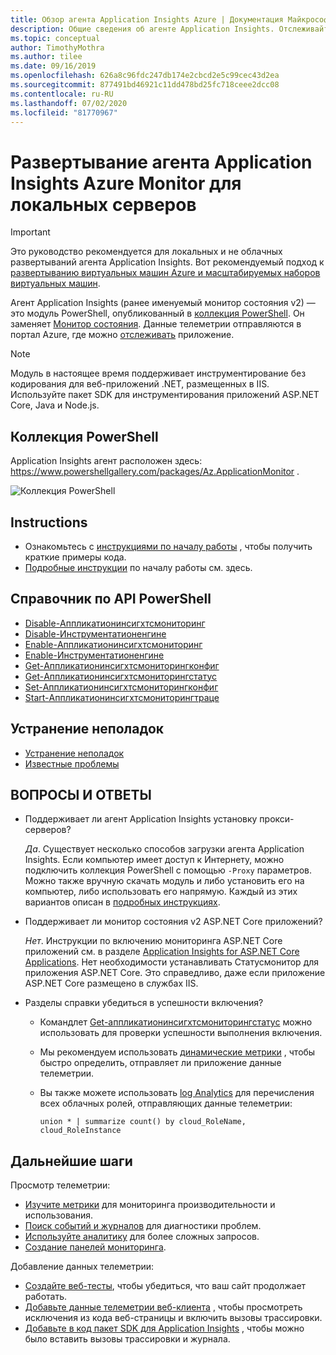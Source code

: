 ```yaml
---
title: Обзор агента Application Insights Azure | Документация Майкрософт
description: Общие сведения об агенте Application Insights. Отслеживайте производительность веб-сайта без повторного развертывания веб-сайта. Работает с веб-приложениями ASP.NET, размещенными локально, в виртуальных машинах или в Azure.
ms.topic: conceptual
author: TimothyMothra
ms.author: tilee
ms.date: 09/16/2019
ms.openlocfilehash: 626a8c96fdc247db174e2cbcd2e5c99cec43d2ea
ms.sourcegitcommit: 877491bd46921c11dd478bd25fc718ceee2dcc08
ms.contentlocale: ru-RU
ms.lasthandoff: 07/02/2020
ms.locfileid: "81770967"
---
```

# <a name="deploy-azure-monitor-application-insights-agent-for-on-premises-servers"></a>Развертывание агента Application Insights Azure Monitor для локальных серверов

> [!IMPORTANT]
> Это руководство рекомендуется для локальных и не облачных развертываний агента Application Insights. Вот рекомендуемый подход к [развертыванию виртуальных машин Azure и масштабируемых наборов виртуальных машин](https://docs.microsoft.com/azure/azure-monitor/app/azure-vm-vmss-apps).

Агент Application Insights (ранее именуемый монитор состояния v2) — это модуль PowerShell, опубликованный в [коллекция PowerShell](https://www.powershellgallery.com/packages/Az.ApplicationMonitor).
Он заменяет [Монитор состояния](https://docs.microsoft.com/azure/azure-monitor/app/monitor-performance-live-website-now).
Данные телеметрии отправляются в портал Azure, где можно [отслеживать](https://docs.microsoft.com/azure/azure-monitor/app/app-insights-overview) приложение.

> [!NOTE]
> Модуль в настоящее время поддерживает инструментирование без кодирования для веб-приложений .NET, размещенных в IIS. Используйте пакет SDK для инструментирования приложений ASP.NET Core, Java и Node.js.

## <a name="powershell-gallery"></a>Коллекция PowerShell

Application Insights агент расположен здесь: https://www.powershellgallery.com/packages/Az.ApplicationMonitor .

![Коллекция PowerShell](https://img.shields.io/powershellgallery/v/Az.ApplicationMonitor.svg?color=Blue&label=Current%20Version&logo=PowerShell&style=for-the-badge)


## <a name="instructions"></a>Instructions
- Ознакомьтесь с [инструкциями по началу работы](status-monitor-v2-get-started.md) , чтобы получить краткие примеры кода.
- [Подробные инструкции](status-monitor-v2-detailed-instructions.md) по началу работы см. здесь.

## <a name="powershell-api-reference"></a>Справочник по API PowerShell
- [Disable-Аппликатионинсигхтсмониторинг](https://docs.microsoft.com/azure/azure-monitor/app/status-monitor-v2-api-reference#disable-applicationinsightsmonitoring)
- [Disable-Инструментатионенгине](https://docs.microsoft.com/azure/azure-monitor/app/status-monitor-v2-api-reference#disable-instrumentationengine)
- [Enable-Аппликатионинсигхтсмониторинг](https://docs.microsoft.com/azure/azure-monitor/app/status-monitor-v2-api-reference#enable-applicationinsightsmonitoring)
- [Enable-Инструментатионенгине](https://docs.microsoft.com/azure/azure-monitor/app/status-monitor-v2-api-reference#enable-instrumentationengine)
- [Get-Аппликатионинсигхтсмониторингконфиг](https://docs.microsoft.com/azure/azure-monitor/app/status-monitor-v2-api-reference#get-applicationinsightsmonitoringconfig)
- [Get-Аппликатионинсигхтсмониторингстатус](https://docs.microsoft.com/azure/azure-monitor/app/status-monitor-v2-api-reference#get-applicationinsightsmonitoringstatus)
- [Set-Аппликатионинсигхтсмониторингконфиг](https://docs.microsoft.com/azure/azure-monitor/app/status-monitor-v2-api-reference#set-applicationinsightsmonitoringconfig)
- [Start-Аппликатионинсигхтсмониторингтраце](https://docs.microsoft.com/azure/azure-monitor/app/status-monitor-v2-api-reference#start-applicationinsightsmonitoringtrace)

## <a name="troubleshooting"></a>Устранение неполадок
- [Устранение неполадок](status-monitor-v2-troubleshoot.md)
- [Известные проблемы](status-monitor-v2-troubleshoot.md#known-issues)


## <a name="faq"></a>ВОПРОСЫ И ОТВЕТЫ

- Поддерживает ли агент Application Insights установку прокси-серверов?

  *Да*. Существует несколько способов загрузки агента Application Insights. Если компьютер имеет доступ к Интернету, можно подключить коллекция PowerShell с помощью `-Proxy` параметров.
Можно также вручную скачать модуль и либо установить его на компьютер, либо использовать его напрямую.
Каждый из этих вариантов описан в [подробных инструкциях](status-monitor-v2-detailed-instructions.md).

- Поддерживает ли монитор состояния v2 ASP.NET Core приложений?

  *Нет*. Инструкции по включению мониторинга ASP.NET Core приложений см. в разделе [Application Insights for ASP.NET Core Applications](https://docs.microsoft.com/azure/azure-monitor/app/asp-net-core). Нет необходимости устанавливать Статусмонитор для приложения ASP.NET Core. Это справедливо, даже если приложение ASP.NET Core размещено в службах IIS.

- Разделы справки убедиться в успешности включения?

  - Командлет [Get-аппликатионинсигхтсмониторингстатус](https://docs.microsoft.com/azure/azure-monitor/app/status-monitor-v2-api-reference#get-applicationinsightsmonitoringstatus) можно использовать для проверки успешности выполнения включения.
  - Мы рекомендуем использовать [динамические метрики](https://docs.microsoft.com/azure/azure-monitor/app/live-stream) , чтобы быстро определить, отправляет ли приложение данные телеметрии.

  - Вы также можете использовать [log Analytics](../log-query/get-started-portal.md) для перечисления всех облачных ролей, отправляющих данные телеметрии:
      ```Kusto
      union * | summarize count() by cloud_RoleName, cloud_RoleInstance
      ```

## <a name="next-steps"></a>Дальнейшие шаги

Просмотр телеметрии:

* [Изучите метрики](../../azure-monitor/platform/metrics-charts.md) для мониторинга производительности и использования.
* [Поиск событий и журналов](../../azure-monitor/app/diagnostic-search.md) для диагностики проблем.
* [Используйте аналитику](../../azure-monitor/app/analytics.md) для более сложных запросов.
* [Создание панелей мониторинга](../../azure-monitor/app/overview-dashboard.md).

Добавление данных телеметрии:

* [Создайте веб-тесты](monitor-web-app-availability.md), чтобы убедиться, что ваш сайт продолжает работать.
* [Добавьте данные телеметрии веб-клиента](../../azure-monitor/app/javascript.md) , чтобы просмотреть исключения из кода веб-страницы и включить вызовы трассировки.
* [Добавьте в код пакет SDK для Application Insights](../../azure-monitor/app/asp-net.md) , чтобы можно было вставить вызовы трассировки и журнала.

